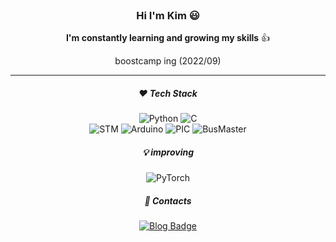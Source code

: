 <div align = "center">

<br/>

### Hi I'm Kim :smiley:
  
<!-- **I'm an Electronics engineer,but I can be any engineer you want**    -->
 **I'm constantly learning and growing my skills** :+1:
 
 boostcamp ing (2022/09)
___

##### :heart: Tech Stack   
![Python](https://img.shields.io/badge/Python-3776AB?style=flat&logo=Python&logoColor=white) ![C](https://img.shields.io/badge/C-A8B9CC?style=flat&logo=C&logoColor=white)   
![STM](http://img.shields.io/badge/STM-03234B?style=flat?style=plastic&logo=STMicroelectronics&logoColor=white)  ![Arduino](http://img.shields.io/badge/Arduino-00979D?style=flat?style=plastic&logo=Arduino&logoColor=white) ![PIC](https://img.shields.io/badge/PIC-CC0000?style=flate&logo=&logoColor=white) ![BusMaster](https://img.shields.io/badge/Busmaster-00D1B2?style=flate&logo=&logoColor=white)  



##### :bulb: _improving_  
![PyTorch](http://img.shields.io/badge/PyTorch-EE4C2C?style=flat?style=plastic&logo=PyTorch&logoColor=white) 

##### :link: Contacts 
<!-- [![Gmail Badge](https://img.shields.io/badge/Gmail-d14836?style=flat&logo=Gmail&logoColor=white&link=mailto:kimjinseop5697@gmail.com)]
 (mailto:kimjinseop5697@gmail.com)  -->
  
[![Blog Badge](http://img.shields.io/badge/-Blog-0A0B09?style=flat&logo=FF5722&link=https://k-tech.tistory.com/)](https://k-tech.tistory.com/)

</div>
